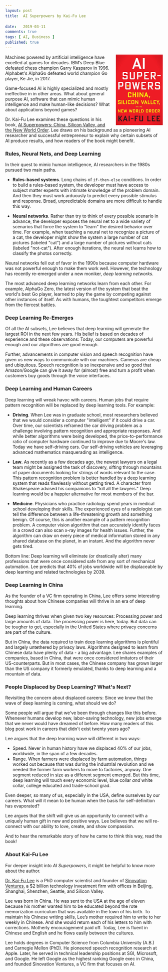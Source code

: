 ```yaml
---
layout: post
title:  AI Superpowers by Kai-Fu Lee

date:   2019-03-11
comments: true
tags: [ AI, Business ]
published: true
---
```


<img style="margin-left:20px" src="/images/ai_superpowers_kaifu_lee.jpg" width="150" align="right" alt="AI Superpowers by Kai-Fu Lee" title="AI Superpowers by Kai-Fu Lee" />

Machines powered by artificial intelligence have excelled at games for decades. IBM’s Deep Blue defeated chess champion Garry Kasparov in 1996. Alphabet's AlphaGo defeated world champion Go player, Ke Jie, in 2017.

Game-focused AI is highly specialized and mostly ineffective in in other areas. What about general purpose AI, software that can mimic human intelligence and make human-like decisions? What about applications beyond games?

Dr. Kai-Fu Lee examines these questions in his book, [AI Superpowers: China, Silicon Valley, and the New World Order](https://aisuperpowers.com). Lee draws on his background as a pioneering AI researcher and successful entrepreneur to explain why certain subsets of AI produce results, and how readers of the book might benefit.

<!--more-->

### Rules, Neural Nets, and Deep Learning

In their quest to mimic human intelligence, AI researchers in the 1980s pursued two main paths.

* **Rules-based systems**. Long chains of `if-then-else` conditions. In order to build a rules-based system, the developer must have access to subject matter experts with intimate knowledge of the problem domain. And then they must work arduously to predict every possible stimulus and response. Broad, unpredictable domains are more difficult to handle this way.

* **Neural networks**. Rather than try to think of every possible scenario in advance, the developer exposes the neural net to a wide variety of scenarios that force the system to "learn" the desired behavior over time. For example, when teaching a neural net to recognize a picture of a cat, the developer might show the system a large number of cat pictures (labeled "cat") and a large number of pictures without cats (labeled "not-cat"). After enough iterations, the neural net learns how to classify the photos correctly.

Neural networks fell out of favor in the 1990s because computer hardware was not powerful enough to make them work well. However, the technology has recently re-emerged under a new moniker, _deep learning networks_.

The most advanced deep learning networks learn from each other. For example, AlphaGo Zero, the latest version of the system that beat the world's best Go player, learned to play the game by competing against other instances of itself. As with humans, the toughtest competitors emerge from the fiercest battles.

### Deep Learning Re-Emerges

Of all the AI subsets, Lee believes that deep learning will generate the largest ROI in the next few years. His belief is based on decades of experience and these observations: Today, our computers are powerful enough and our algorithms are good enough.

Further, advancements in computer vision and speech recognition have given us new ways to communicate with our machines. Cameras are cheap and ubiquitous. Speech recognition is so inexpensive and so good that Amazon/Google can give it away for (almost) free and turn a profit when customers buy goods through the voice interfaces.

### Deep Learning and Human Careers

Deep learning will wreak havoc with careers. Human jobs that require pattern recognition will be replaced by deep learning tools. For example:

* **Driving**. When Lee was in graduate school, most researchers believed that we would consider a computer "intelligent" if it could drive a car. Over time, our scientists reframed the car driving problem as a challenge involving pattern recognition and appropriate responses. And while better algorithms were being developed, the price-to-performance ratio of computer hardware continued to improve due to Moore's law. Today we have self-driving cars. Our self-driving vehicles are leveraging advanced mathematics masquerading as intelligence.

* **Law**. As recently as a few decades ago, the newest lawyers on a legal team might be assigned the task of discovery, sifting through mountains of paper documents looking for strings of words relevant to the case. This pattern recognition problem is better handled by a deep learning system that reads flawlessly without getting tired. A character from Shakespeare advised his companions to "kill all the lawyers." Deep learning would be a happier alternative for most members of the bar.

* **Medicine**. Physicians who practice radiology spend years in medical school developing their skills. The experienced eyes of a radiologist can tell the difference between a life-threatening growth and something benign. Of course, this is another example of a pattern recognition problem. A computer vision algorithm that can accurately identify faces in a crowd can also scan x-ray images for health issues. Further, the algorithm can draw on every piece of medical information stored in any shared database on the planet, in an instant. And the algorithm never gets tired.

Bottom line: Deep learning will eliminate (or drastically alter) many professions that were once considered safe from any sort of mechanical automation. Lee predicts that 40% of jobs worldwide will be displaceable by deep learning and related technologies by 2039.

### Deep Learning in China

As the founder of a VC firm operating in China, Lee offers some interesting thoughts about how Chinese companies will thrive in an era of deep learning.

Deep learning thrives when given two key resources: Processing power and large amounts of data. The processing power is here, today. But data can be tougher to get, especially in the United States where privacy concerns are part of the culture.

But in China, the data required to train deep learning algorithms is plentiful and largely untethered by privacy laws. Algorithms designed to learn from Chinese data have plenty of data - a big advantage. Lee shares examples of companies, based in China, that were once considered imitators of their US-counterparts. But in most cases, the Chinese company has grown larger than the US company it formerly emulated, thanks to deep learning and a mountain of data.

### People Displaced by Deep Learning? What's Next?

Revisiting the concern about displaced careers: Since we know that the wave of deep learning is coming, what should we do?

Some people will argue that we've been through changes like this before. Whenever humans develop new, labor-saving technology, new jobs emerge that we never would have dreamed of before. How many readers of this blog post work in careers that didn't exist twenty years ago?

Lee argues that the deep learning wave will different in two ways:

* Speed. Never in human history have we displaced 40% of our jobs, worldwide, in the span of a few decades.
* Range. When farmers were displaced by farm automation, things worked out because that was during the industrial revolution and we needed the former farm workers to move to factories, anyway. One segment reduced in size as a different segment emerged. But this time, deep learning will touch every economic level, blue collar _and_ white collar, college educated and trade-school grad.

Even deeper, so many of us, especially in the USA, define ourselves by our careers. What will it mean to be human when the basis for self-definition has evaporated?

Lee argues that the shift will give us an opportunity to connect with a uniquely human gift in new and positive ways. Lee believes that we will re-connect with our ability to love, create, and show compassion.

And to hear the remarkable story of how he came to think this way, read the book!

### About Kai-Fu Lee

For deeper insight into _AI Superpowers_, it might be helpful to know more about the author.

[Dr. Kai-Fu Lee](https://twitter.com/kaifulee) is a PhD computer scientist and founder of [Sinovation Ventures](http://www.sinovationventures.com/), a $2 billion technology investment firm with offices in Beijing, Shanghai, Shenzhen, Seattle, and Silicon Valley.

Lee was born in China. He was sent to the USA at the age of eleven because his mother wanted him to be educated beyond the rote memorization curriculum that was available in the town of his birth. To maintain his Chinese writing skills, Lee’s mother required him to write to her weekly in Chinese. And she would return each of his letters to him with corrections. Motherly encouragement paid off. Today, Lee is fluent in Chinese and English and he flows easily between the cultures.

Lee holds degrees in Computer Science from Columbia University (A.B.) and Carnegie Mellon (PhD). He pioneered speech recognition research at Apple. Later, he served in technical leadership positions at SGI, Microsoft, and Google. He left Google as the highest ranking Google exec in China, and founded Sinovation Ventures, a VC firm that focuses on AI.
